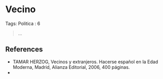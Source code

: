 # Vecino

Tags: Politica
: 6

> …
> 

## References

- TAMAR HERZOG, Vecinos y extranjeros. Hacerse español en la Edad Moderna, Madrid, Alianza Editorial, 2006, 400 páginas.
-